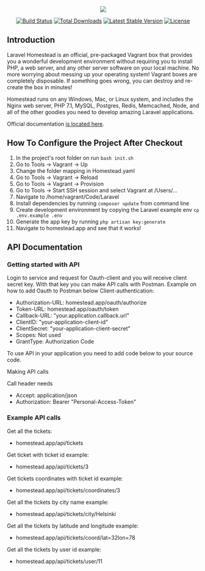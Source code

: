 <p align="center"><img src="https://laravel.com/assets/img/components/logo-homestead.svg"></p>

<p align="center">
<a href="https://travis-ci.org/laravel/homestead"><img src="https://travis-ci.org/laravel/homestead.svg" alt="Build Status"></a>
<a href="https://packagist.org/packages/laravel/homestead"><img src="https://poser.pugx.org/laravel/homestead/d/total.svg" alt="Total Downloads"></a>
<a href="https://packagist.org/packages/laravel/homestead"><img src="https://poser.pugx.org/laravel/homestead/v/stable.svg" alt="Latest Stable Version"></a>
<a href="https://packagist.org/packages/laravel/homestead"><img src="https://poser.pugx.org/laravel/homestead/license.svg" alt="License"></a>
</p>

## Introduction

Laravel Homestead is an official, pre-packaged Vagrant box that provides you a wonderful development environment without requiring you to install PHP, a web server, and any other server software on your local machine. No more worrying about messing up your operating system! Vagrant boxes are completely disposable. If something goes wrong, you can destroy and re-create the box in minutes!

Homestead runs on any Windows, Mac, or Linux system, and includes the Nginx web server, PHP 7.1, MySQL, Postgres, Redis, Memcached, Node, and all of the other goodies you need to develop amazing Laravel applications.

Official documentation [is located here](https://laravel.com/docs/homestead).

## How To Configure the Project After Checkout

1. In the project's root folder on run `bash init.sh`
2. Go to Tools -> Vagrant -> Up
3. Change the folder mapping in Homestead.yaml
4. Go to Tools -> Vagrant -> Reload
5. Go to Tools -> Vagrant -> Provision
6. Go to Tools -> Start SSH session and select Vagrant at /Users/...
7. Navigate to /home/vagrant/Code/Laravel
8. Install dependencies by running `composer update` from command line
9. Create development environment by copying the Laravel example env `cp .env.example .env`
10. Generate the app key by running `php artisan key:generate`
11. Navigate to homestead.app and see that it works!

## API Documentation
### Getting started with API
Login to service and request for Oauth-client and you will receive client secret key.
With that key you can make API calls with Postman. Example on how to add Oauth to Postman below
Client-authentication:

- Authorization-URL: homestead.app/oauth/authorize
- Token-URL: homestead.app/oauth/token
- Callback-URL: "your.application.callback.url"
- ClientID: "your-application-client-id"
- ClientSecret: "your-application-client-secret"
- Scopes: Not used
- GrantType: Authorization Code

To use API in your application you need to add code below to your source code.

Making API calls

Call header needs

- Accept: application/json
- Authorization: Bearer "Personal-Access-Token"

### Example API calls
Get all the tickets:
- homestead.app/api/tickets

Get ticket with ticket id example:
- homestead.app/api/tickets/3

Get tickets coordinates with ticket id example:
- homestead.app/api/tickets/coordinates/3

Get all the tickets by city name example:
- homestead.app/api/tickets/city/Helsinki

Get all the tickets by latitude and longitude example:
- homestead.app/api/tickets/coord/lat=32lon=78

Get all the tickets by user id example:
- homestead.app/api/tickets/user/11
